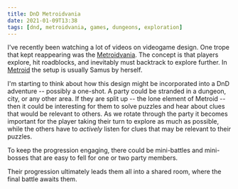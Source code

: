 ```yaml
---
title: DnD Metroidvania
date: 2021-01-09T13:38
tags: [dnd, metroidvania, games, dungeons, exploration]
---
```


I've recently been watching a lot of videos on videogame design. One trope that
kept reappearing was the [Metroidvania][mv]. The concept is that players
explore, hit roadblocks, and inevitably must backtrack to explore further. In
[Metroid][metroid] the setup is usually Samus by herself.

I'm starting to think about how this design might be incorporated into a DnD
adventure -- possibly a one-shot. A party could be stranded in a dungeon, city,
or any other area. If they are split up -- the lone element of Metroid -- then
it could be interesting for them to solve puzzles and hear about clues that
would be relevant to others. As we rotate through the party it becomes important
for the player taking their turn to explore as much as possible, while the
others have to _actively_ listen for clues that may be relevant to their
puzzles.

To keep the progression engaging, there could be mini-battles and mini-bosses
that are easy to fell for one or two party members.

Their progression ultimately leads them all into a shared room, where the final
battle awaits them.

[mv]: https://en.wikipedia.org/wiki/Metroidvania
[metroid]: https://en.wikipedia.org/wiki/Metroid_(video_game)
